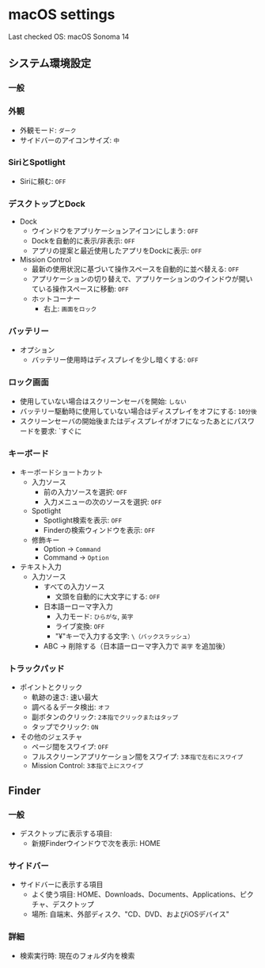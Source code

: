 macOS settings
==============

Last checked OS: macOS Sonoma 14


システム環境設定
----------------

### 一般

### 外観

- 外観モード: `ダーク`
- サイドバーのアイコンサイズ: `中`

### SiriとSpotlight

- Siriに頼む: `OFF`

### デスクトップとDock

- Dock
  - ウインドウをアプリケーションアイコンにしまう: `OFF`
  - Dockを自動的に表示/非表示: `OFF`
  - アプリの提案と最近使用したアプリをDockに表示: `OFF`
- Mission Control
  - 最新の使用状況に基づいて操作スペースを自動的に並べ替える: `OFF`
  - アプリケーションの切り替えで、アプリケーションのウインドウが開いている操作スペースに移動: `OFF`
  - ホットコーナー
    - 右上: `画面をロック`

### バッテリー

- オプション
  - バッテリー使用時はディスプレイを少し暗くする: `OFF`

### ロック画面

- 使用していない場合はスクリーンセーバを開始: `しない`
- バッテリー駆動時に使用していない場合はディスプレイをオフにする: `10分後`
- スクリーンセーバの開始後またはディスプレイがオフになったあとにパスワードを要求: `すぐに

### キーボード

- キーボードショートカット
  - 入力ソース
    - 前の入力ソースを選択: `OFF`
    - 入力メニューの次のソースを選択: `OFF`
  - Spotlight
    - Spotlight検索を表示: `OFF`
    - Finderの検索ウィンドウを表示: `OFF`
  - 修飾キー
    - Option -> `Command`
    - Command -> `Option`
- テキスト入力
  - 入力ソース
    - すべての入力ソース
      - 文頭を自動的に大文字にする: `OFF`
    - 日本語ーローマ字入力
      - 入力モード: `ひらがな`, `英字`
      - ライブ変換: `OFF`
      - "¥"キーで入力する文字: `\（バックスラッシュ）`
    - ABC -> 削除する（日本語ーローマ字入力で `英字` を追加後）

### トラックパッド

- ポイントとクリック
  - 軌跡の速さ: 速い最大
  - 調べる＆データ検出: `オフ`
  - 副ボタンのクリック: `2本指でクリックまたはタップ`
  - タップでクリック: `ON`
- その他のジェスチャ
  - ページ間をスワイプ: `OFF`
  - フルスクリーンアプリケーション間をスワイプ: `3本指で左右にスワイプ`
  - Mission Control: `3本指で上にスワイプ`


Finder
------

### 一般

* デスクトップに表示する項目: 
  * 新規Finderウインドウで次を表示: HOME

### サイドバー

* サイドバーに表示する項目
  * よく使う項目: HOME、Downloads、Documents、Applications、ピクチャ、デスクトップ
  * 場所: 自端末、外部ディスク、"CD、DVD、およびiOSデバイス"

### 詳細

* 検索実行時: 現在のフォルダ内を検索
